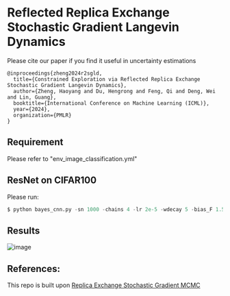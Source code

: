 # Reflected Replica Exchange Stochastic Gradient Langevin Dynamics

Please cite our paper if you find it useful in uncertainty estimations

```
@inproceedings{zheng2024r2sgld,
  title={Constrained Exploration via Reflected Replica Exchange Stochastic Gradient Langevin Dynamics},
  author={Zheng, Haoyang and Du, Hengrong and Feng, Qi and Deng, Wei and Lin, Guang},
  booktitle={International Conference on Machine Learning (ICML)},
  year={2024},
  organization={PMLR}
}
```


## Requirement
Please refer to "env_image_classification.yml"


## ResNet on CIFAR100

Please run:
```python
$ python bayes_cnn.py -sn 1000 -chains 4 -lr 2e-5 -wdecay 5 -bias_F 1.5e7 -if_domain True -bound 4.0 -batch 2048
```
## Results
![image](https://github.com/haoyangzheng1996/r2SGLD/assets/38525155/94c0f090-f80d-47f8-986a-ecdb0c5fa9aa)

## References:
This repo is built upon [Replica Exchange Stochastic Gradient MCMC](https://github.com/WayneDW/Variance_Reduced_Replica_Exchange_SGMCMC/tree/main)
